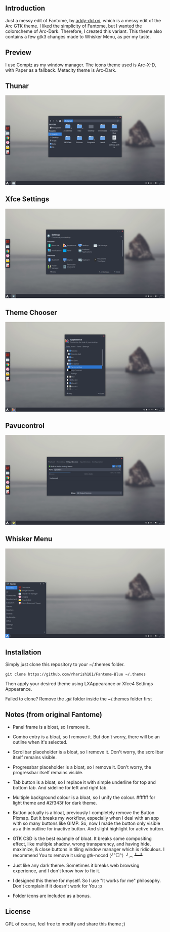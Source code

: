 ## Introduction
Just a messy edit of Fantome, by [addy-dclxvi](https://github.com/addy-dclxvi), which is a messy edit of the Arc GTK theme.
I liked the simplicity of Fantome, but I wanted the colorscheme of Arc-Dark.
Therefore, I created this variant. This theme also contains a few gtk3 changes made to Whisker Menu, as per my taste.

## Preview
I use Compiz as my window manager.
The icons theme used is Arc-X-D, with Paper as a fallback.
Metacity theme is Arc-Dark.

## Thunar
![thunar](https://raw.githubusercontent.com/rharish101/Fantome-Blue/master/thunar.png)

## Xfce Settings
![xfce-settings](https://raw.githubusercontent.com/rharish101/Fantome-Blue/master/xfce-settings.png)

## Theme Chooser
![theme-chooser](https://raw.githubusercontent.com/rharish101/Fantome-Blue/master/theme-chooser.png)

## Pavucontrol
![pavucontrol](https://raw.githubusercontent.com/rharish101/Fantome-Blue/master/pavucontrol.png)

## Whisker Menu
![whisker-menu](https://raw.githubusercontent.com/rharish101/Fantome-Blue/master/whisker-menu.png)

## Installation
Simply just clone this repository to your ~/.themes folder.
```
git clone https://github.com/rharish101/Fantome-Blue ~/.themes
```
Then apply your desired theme using LXAppearance or Xfce4 Settings Appearance.

Failed to clone? Remove the *.git* folder inside the ~/.themes folder first

## Notes (from original Fantome)

- Panel frame is a bloat, so I remove it.

- Combo entry is a bloat, so I remove it. But don't worry, there will be an outline when it's selected.

- Scrollbar placeholder is a bloat, so I remove it. Don't worry, the scrollbar itself remains visible.

- Progressbar placeholder is a bloat, so I remove it. Don't worry, the progressbar itself remains visible.

- Tab button is a bloat, so I replace it with simple underline for top and bottom tab. And sideline for left and right tab.

- Multiple background colour is a bloat, so I unify the colour. #ffffff for light theme and #2f343f for dark theme.

- Button actually is a bloat, previously I completely remove the Button Pixmap. 
But it breaks my workflow, especially when I deal with an app with so many buttons like GIMP. 
So, now I made the button only visible as a thin outline for inactive button. And slight highlight for active button.

- GTK CSD is the best example of bloat. It breaks some compositing effect, like multiple shadow, wrong transparency, and having hide, maximize, & close buttons in tiling window manager which is ridiculous. 
I recommend You to remove it using gtk-nocsd (╯°□°）╯︵ ┻━┻

- Just like any dark theme. Sometimes it breaks web browsing experience, and I don't know how to fix it.

- I designed this theme for myself. So I use "It works for me" philosophy. Don't complain if it doesn't work for You :p

- Folder icons are included as a bonus.

## License

GPL of course, feel free to modify and share this theme ;)
